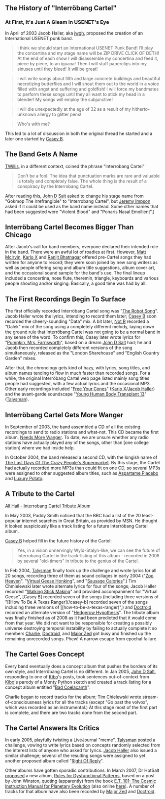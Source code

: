 ## The History of "Interröbang Cartel"

### At First, It's Just A Gleam In USENET's Eye

In April of 2003 Jacob Haller, aka [jwgh](/jwgh), proposed the creation of an International USENET punk band.

> I think we should start an International USENET Punk Band! I'll play the concertina and my stage name will be ZIP DRIVE CLICK OF DETH! At the end of each show I will disassemble my concertina and feed it, piece by piece, to an iguana! Then I will stuff paperclips into my sinuses until they bleed! It will be great!

> I will write songs about filth and large concrete buildings and beautiful necrotizing butterflies and I will shout them out to the world in a voice filled with angst and suffering and goldfish! I will force my bandmates to perform these songs until they all want to stick my head in a blender! My songs will employ the subjunctive!

> I will die unexpectedly at the age of 32 as a result of my hitherto-unknown allergy to glitter pens!

> Who's with me?

This led to a lot of discussion in both the original thread he started and a later one started by [Casey B](/casey-b).
## The Band Gets A Name

[TWillis](/twillis), in a different context, coined the phrase "Interrobang Cartel"

> Don't be a fool. The idea that punctuation marks are rare and valuable is totally and completely false. The whole thing is the result of a conspiracy by the Interrobang Cartel.

After reading this, [John D Salt](/john-d-salt) asked to change his stage name from "Gokmop The Irrefrangible" to "Interrobang Cartel", but [Jeremy Impson](/jeremy-impson) asked if it could be used as the band name instead.  Some other names that had been suggested were "Violent Blood" and "Ponaris Nasal Emollient".)

## Interröbang Cartel Becomes Bigger Than Chicago

After Jacob's call for band members, everyone declared their intended role in the band. There were an awful lot of roadies at first. However, [Matt McIrvin](/matt-mcirvin), [Karlo X](/karlo-x) and [Ranjit Bhatnagar](/ranjit-bhatnagar) offered pre-Cartel songs they had written for anyone to record; they were soon joined by new song writers as well as people offering song and album title suggestions, album cover art, and the occasional sound sample for the band's use. The final lineup included a concertina, nose flute, theremin, triangle, keyboards and various people shouting and/or singing. Basically, a good time was had by all.

## The First Recordings Begin To Surface

The first officially recorded Interröbang Cartel song was "[The Robot Song](/the-robot-song)". Jacob Haller wrote the lyrics, intending to record them later; [Casey B](/casey-b) soon recorded the cheery-sounding "Data" mix. A bit later, [Not R](/not-r) recorded a "Dalek" mix of the song using a completely different melody, laying down the ground rule that Interröbang Cartel was not going to be a normal band in any sense of the word. To confirm this, Casey later wrote lyrics for "[Pumpkin, Mrs. Farnsworth](/pumpkin,-mrs.-farnsworth)", based on a dream [John D Salt](/john-d-salt) had; he and Jacob then recorded completely different versions of the song simultaneously, released as the "London Sharehouse" and "English Country Garden" mixes.

After that, the chronology gets kind of hazy, with lyrics, song titles, and album names tending to flow in much faster than recorded songs. For a while, the original Interröbang Cartel web page listed mainly song titles people had suggested, with a few actual lyrics and the occasional MP3. Other early recordings included "[Free Your Cones](/free-your-cones)" ([Karlo X](/karlo-x)/[Jacob Haller](/jacob-haller)) and the avant-garde soundscape "[Young Human Body Transplant 13](/young-human-body-transplant-13)" ([Talysman](/talysman)).

## Interröbang Cartel Gets More Wanger

In September of 2003, the band assembled a CD of all the existing recordings to send to radio stations and what-not. This CD became the first album, [Needs More Wanger](/needs-more-wanger). To date, we are unsure whether any radio stations have actually played any of the songs, other than [one college station] where we had inside help.

In October 2004, the band released a second CD, with the longish name of [The Last Days Of The Crazy People's Supermarket](/the-last-days-of-the-crazy-peoples-supermarket). By this stage, the Cartel had actually recorded more MP3s than could fit on one CD, so several MP3s were assigned to other suggested album titles, such as [Aspartame Placebo](/aspartame-placebo) and [Luxury Potato](/luxury-potato).

## A Tribute to the Cartel
[All Hail - Interrobang Cartel Tribute Album](/interrobang-cartel-tribute-album)

In May 2003, Paddy Smith noticed that the BBC had a list of the 20 least-popular internet searches in Great Britain, as provided by MSN. He thought it looked suspiciously like a track listing for a future Interröbang Cartel album.

[Casey B](/casey-b) helped fill in the future history of the Cartel:

> Yes, in a vision unnervingly Wyld-Stalyn-like, we can see the future of Interrobang Cartel in the track-listing of this album - recorded in 2008 by several "old-timers" in tribute to the genius of the Cartel.

In Feb 2004, [Talysman](/talysman) finally took up the challenge and wrote lyrics for all 20 songs, recording three of them as sound collages in early 2004 ("[Zoo Heaven](/zoo-heaven)", "[Virtual Geese Honking](/virtual-geese-honking)", and "[Sausage Calories](/sausage-calories)".) Tim Chmielewski later wrote alternate lyrics for four of the songs; Jacob Haller recorded "[Walking Stick Making](/walking-stick-making)" and provided accompaniment for "Virtual Geese", [Casey B] recorded seven of the songs (including three versions of "[[How To Be A Texas Ranger](/casey-b] recorded seven of the songs including three versions of [[how-to-be-a-texas-ranger)",) and [Doctroid](/doctroid) recorded an alternate version of "[Hedgerow Hypothesis](/hedgerow-hypothesis)". The tribute album was finally finished as of 2008 as it had been predicted that it would come from that year.  We did not want to be responsible for creating a possibly universe destroying temporal instability by failing to actually complete it so members [Charlie](/charlie), [Doctroid](/doctroid), and [Major Zed](/major-zed) got busy and finished up the remaining unrecorded songs.  Phew!  A narrow escape from epochal failure. 

## The Cartel Goes Concept

Every band eventually does a concept album that pushes the borders of its own style, and Interröbang Cartel is no different. In Jan 2005, [John D Salt](/john-d-salt), responding to one of [Kibo](/kibo)'s posts, took sentences out-of-context from [Kibo](/kibo)'s parody of a Monty Python sketch and created a track listing for a concept album entitled "[Bad Coelacanth](/bad-coelacanth)":

Charlie began to record tracks for the album; Tim Chielewski wrote stream-of-consciousness lyrics for all the tracks (except "Go past the volvox", which was recorded as an instrumental.)  At this stage most of the first part is complete, and there are two tracks done from the second part.  

## The Cartel Answers Its Critics

In early 2005, playfully twisting a LiveJournal "meme", [Talysman](/talysman) posted a challenge, vowing to write lyrics based on concepts randomly selected from the interest lists of anyone who asked for lyrics. [Jacob Haller](/jacob-haller) also issued a similar challenge; several of the resulting songs were assigned to yet another proposed album called "[Right Of Reply](/right-of-reply)".

Other albums have gotten sporadic contributions.  In March 2007, Dr HotSalt [proposed](http://groups.google.com/group/alt.religion.kibology/msg/3134039aecdf0ec6) a new album, [Rules for Dysfunctional Patterns](/rules-for-dysfunctional-patterns), based on a post by John Winston, quoting (apparently) from the book [E.T. 101: The Cosmic Instruction Manual for Planetary Evolution](http://books.google.com/books?id=CugDAAAACAAJ) (also online [here](http://www.soulwise.net/et-101.htm)). A number of tracks for that album have also been recorded by [Major Zed](/major-zed) and [Doctroid](/doctroid).
